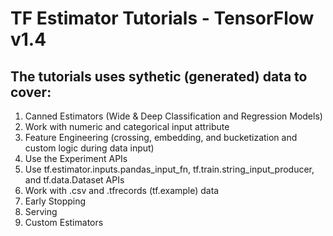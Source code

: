 # TF Estimator Tutorials - TensorFlow v1.4

## The tutorials uses sythetic (generated) data to cover:

1. Canned Estimators (Wide & Deep Classification and Regression Models)
2. Work with numeric and categorical input attribute
3. Feature Engineering (crossing, embedding, and bucketization and custom logic during data input)
4. Use the Experiment APIs
5. Use tf.estimator.inputs.pandas_input_fn, tf.train.string_input_producer, and tf.data.Dataset APIs
6. Work with .csv and .tfrecords (tf.example) data
7. Early Stopping
8. Serving
9. Custom Estimators
